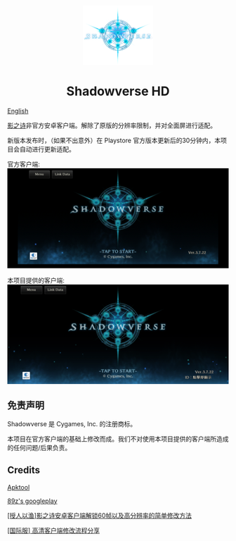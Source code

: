 <div align="center">
    <img width="160" src="pics/logo.png" alt="logo">
  <h1>Shadowverse HD</h1>
</div>

[English](readme.md)

[影之诗](https://shadowverse.com/)非官方安卓客户端。解除了原版的分辨率限制，并对全面屏进行适配。

新版本发布时，（如果不出意外）在 Playstore 官方版本更新后的30分钟内，本项目会自动进行更新适配。

官方客户端:
![image](pics/before.jpg)

本项目提供的客户端:
![image](pics/after.jpg)

## 免责声明
Shadowverse 是 Cygames, Inc. 的注册商标。

本项目在官方客户端的基础上修改而成。我们不对使用本项目提供的客户端所造成的任何问题/后果负责。

## Credits

[Apktool](https://github.com/iBotPeaches/Apktool)

[89z's googleplay](https://github.com/89z/googleplay)

[[授人以渔]影之诗安卓客户端解锁60帧以及高分辨率的简单修改方法](https://ngabbs.com/read.php?tid=18370582)

[[国际服] 高清客户端修改流程分享](https://ngabbs.com/read.php?tid=30065561)
